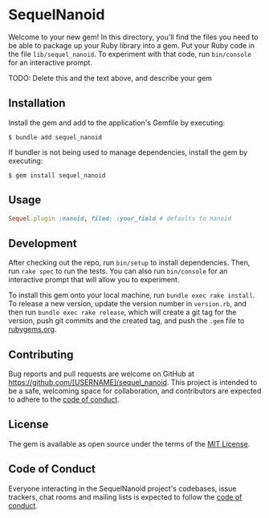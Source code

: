 # SequelNanoid

Welcome to your new gem! In this directory, you'll find the files you need to be able to package up your Ruby library into a gem. Put your Ruby code in the file `lib/sequel_nanoid`. To experiment with that code, run `bin/console` for an interactive prompt.

TODO: Delete this and the text above, and describe your gem

## Installation

Install the gem and add to the application's Gemfile by executing:

    $ bundle add sequel_nanoid

If bundler is not being used to manage dependencies, install the gem by executing:

    $ gem install sequel_nanoid

## Usage

```ruby
Sequel.plugin :nanoid, filed: :your_field # defaults to nanoid
```

## Development

After checking out the repo, run `bin/setup` to install dependencies. Then, run `rake spec` to run the tests. You can also run `bin/console` for an interactive prompt that will allow you to experiment.

To install this gem onto your local machine, run `bundle exec rake install`. To release a new version, update the version number in `version.rb`, and then run `bundle exec rake release`, which will create a git tag for the version, push git commits and the created tag, and push the `.gem` file to [rubygems.org](https://rubygems.org).

## Contributing

Bug reports and pull requests are welcome on GitHub at https://github.com/[USERNAME]/sequel_nanoid. This project is intended to be a safe, welcoming space for collaboration, and contributors are expected to adhere to the [code of conduct](https://github.com/[USERNAME]/sequel_nanoid/blob/main/CODE_OF_CONDUCT.md).

## License

The gem is available as open source under the terms of the [MIT License](https://opensource.org/licenses/MIT).

## Code of Conduct

Everyone interacting in the SequelNanoid project's codebases, issue trackers, chat rooms and mailing lists is expected to follow the [code of conduct](https://github.com/[USERNAME]/sequel_nanoid/blob/main/CODE_OF_CONDUCT.md).
